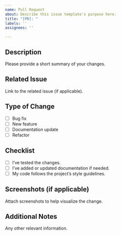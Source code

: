 ```yaml
---
name: Pull Request
about: Describe this issue template's purpose here.
title: "[PR]: "
labels: ''
assignees: ''

---
```


## Description
Please provide a short summary of your changes.

## Related Issue
Link to the related issue (if applicable).

## Type of Change
- [ ] Bug fix
- [ ] New feature
- [ ] Documentation update
- [ ] Refactor

## Checklist
- [ ] I’ve tested the changes.
- [ ] I’ve added or updated documentation if needed.
- [ ] My code follows the project’s style guidelines.

## Screenshots (if applicable)
Attach screenshots to help visualize the change.

## Additional Notes
Any other relevant information.
